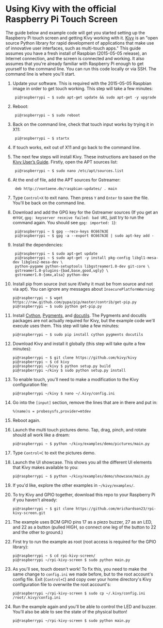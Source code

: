 # Using Kivy with the official Raspberry Pi Touch Screen

The guide below and example code will get you started setting up the Raspberry Pi touch screen and getting Kivy working with it. [Kivy](http://kivy.org/) is an "open source Python library for rapid development of applications
that make use of innovative user interfaces, such as multi-touch apps." This guide assumes you have a fresh install of Raspbian (2015-05-05 release), an Internet connection, and  the screen is connected and working. It also assumes that you're already familiar with Raspberry Pi enough to get yourself to the command line. You can run this code locally or via SSH. The command line is where you'll start.

1. Update your software. This is required with the 2015-05-05 Raspbian image in order to get touch working. This step will take a few minutes:

        pi@raspberrypi ~ $ sudo apt-get update && sudo apt-get -y upgrade

2. Reboot:

        pi@raspberrypi ~ $ sudo reboot

3. Back on the command line, check that touch input works by trying it in X11:

        pi@raspberrypi ~ $ startx

4. If touch works, exit out of X11 and go back to the command line.
5. The next few steps will install Kivy. These instructions are based on the [Kivy User’s Guide](http://kivy.org/docs/installation/installation-rpi.html). Firstly, open the APT sources list:

        pi@raspberrypi ~ $ sudo nano /etc/apt/sources.list

6. At the end of file, add the APT sources for Gstreamer:

        deb http://vontaene.de/raspbian-updates/ . main

7. Type `Control+X` to exit nano. Then press `Y` and `Enter` to save the file. You'll be back on the command line.

8. Download and add the GPG key for the Gstreamer sources (If you get an error, `gpg: keyserver receive failed: bad URI`, just try to run the command again. You should see `gpg: imported: 1`):

        pi@raspberrypi ~ $ gpg --recv-keys 0C667A3E
        pi@raspberrypi ~ $ gpg -a --export 0C667A3E | sudo apt-key add -

9. Install the dependencies:

        pi@raspberrypi ~ $ sudo apt-get update
        pi@raspberrypi ~ $ sudo apt-get -y install pkg-config libgl1-mesa-dev libgles2-mesa-dev \
        python-pygame python-setuptools libgstreamer1.0-dev git-core \
        gstreamer1.0-plugins-{bad,base,good,ugly} \
        gstreamer1.0-{omx,alsa} python-dev

10. Install pip from source (not sure if/why it must be from source and not via apt). You can ignore any messages about `InsecurePlatformWarning`:

        pi@raspberrypi ~ $ wget https://raw.github.com/pypa/pip/master/contrib/get-pip.py
        pi@raspberrypi ~ $ sudo python get-pip.py

11. Install [Cython](http://cython.org/), [Pygments](http://pygments.org/), and [docutils](https://pypi.python.org/pypi/docutils). The Pygments and docutils packages are not actually required for Kivy, but the example code we'll execute uses them. This step will take a few minutes:

        pi@raspberrypi ~ $ sudo pip install cython pygments docutils

12. Download Kivy and install it globally (this step will take quite a few minutes):

        pi@raspberrypi ~ $ git clone https://github.com/kivy/kivy
        pi@raspberrypi ~ $ cd kivy
        pi@raspberrypi ~/kivy $ python setup.py build
        pi@raspberrypi ~/kivy $ sudo python setup.py install

13. To enable touch, you'll need to make a modification to the Kivy configuration file:

        pi@raspberrypi ~/kivy $ nano ~/.kivy/config.ini

14. Go into the `[input]` section, remove the lines that are in there and put in:

        %(name)s = probesysfs,provider=mtdev

15. Reboot again.

16. Launch the multi touch pictures demo. Tap, drag, pinch, and rotate should all work like a dream:

        pi@raspberrypi ~ $ python ~/kivy/examples/demo/pictures/main.py

17. Type `Control+C` to exit the pictures demo.

18. Launch the UI showcase. This shows you all the different UI elements that Kivy makes available to you:

        pi@raspberrypi ~ $ python ~/kivy/examples/demo/showcase/main.py

19. If you'd like, explore the other examples in `~/kivy/examples/`.

20. To try Kivy and GPIO together, download this repo to your Raspberry Pi if you haven't already:

        pi@raspberrypi ~ $ git clone https://github.com/mrichardson23/rpi-kivy-screen.git

21. The example uses BCM GPIO pins 17 as a piezo buzzer, 27 as an LED, and 22 as a button (pulled HIGH, so connect one leg of the button to 22 and the other to ground.)

22. First try to run the example as root (root access is required for the GPIO library):

        pi@raspberrypi ~ $ cd rpi-kivy-screen/
        pi@raspberrypi ~/rpi-kivy-screen $ sudo python main.py 

22. As you'll see, touch doesn't work! To fix this, you need to make the same change to `config.ini` we made before, but to the root account's config file. Exit (`Control+C`) and copy over your home directory's Kivy configuration file to overwrite the root account's: 

        pi@raspberrypi ~/rpi-kivy-screen $ sudo cp ~/.kivy/config.ini /root/.kivy/config.ini

23. Run the example again and you'll be able to control the LED and buzzer. You'll also be able to see the state of the physical button!

        pi@raspberrypi ~/rpi-kivy-screen $ sudo python main.py 
